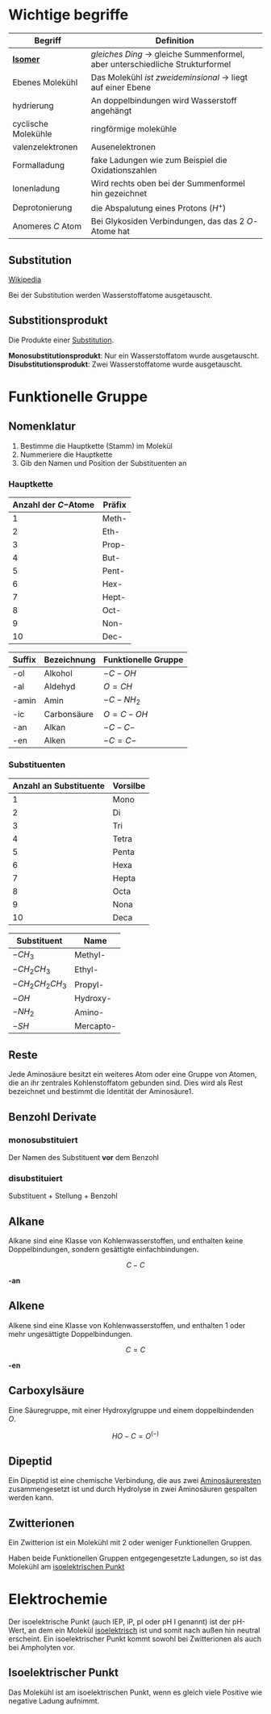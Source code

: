 # Wichtige begriffe

Begriff | Definition
---|---
[**Isomer**](https://en.wikipedia.org/wiki/Isomer) | *gleiches Ding* $\rightarrow$ gleiche Summenformel, aber unterschiedliche Strukturformel
Ebenes Molekühl | Das Molekühl *ist zweideminsional* $\rightarrow$ liegt auf einer Ebene
hydrierung | An doppelbindungen wird Wasserstoff angehängt
cyclische Molekühle | ringförmige molekühle
valenzelektronen | Ausenelektronen
Formalladung | fake Ladungen wie zum Beispiel die Oxidationszahlen
Ionenladung | Wird rechts oben bei der Summenformel hin gezeichnet
Deprotonierung | die Abspalutung eines Protons ($H^+$)
Anomeres $C$ Atom | Bei Glykosiden Verbindungen, das das 2 $O$- Atome hat

## Substitution

[Wikipedia](https://en.wikipedia.org/wiki/Substitution_reaction)

Bei der Substitution werden Wasserstoffatome ausgetauscht.

## Substitionsprodukt

Die Produkte einer [Substitution](#substitution).

**Monosubstitutionsprodukt**: Nur ein Wasserstoffatom wurde ausgetauscht.   
**Disubstitutionsprodukt**: Zwei Wasserstoffatome wurde ausgetauscht.



# Funktionelle Gruppe

## Nomenklatur

1. Bestimme die Hauptkette (Stamm) im Molekül
2. Nummeriere die Hauptkette
3. Gib den Namen und Position der Substituenten an

### Hauptkette



| Anzahl der $C-$Atome | Präfix |
| --- | --- |
| 1 | Meth- |
| 2 | Eth- |
| 3 | Prop- |
| 4 | But- |
| 5 | Pent- |
| 6 | Hex- |
| 7 | Hept- |
| 8 | Oct- |
| 9 | Non- |
| 10 | Dec- |


| Suffix | Bezeichnung | Funktionelle Gruppe |
| --- | --- | --- |
| -ol | Alkohol | $-C-OH$ |
| -al | Aldehyd | $O=CH$ |
| -amin | Amin    | $-C-NH_2$  |
| -ic  | Carbonsäure  | $O=C-OH$   |
| -an  | Alkan   | $-C-C-$    |
| -en  | Alken   | $-C=C-$    |



### Substituenten

| Anzahl an Substituente | Vorsilbe |
|--------|----------|
| 1      | Mono     |
| 2      | Di       |
| 3      | Tri      |
| 4      | Tetra    |
| 5      | Penta    |
| 6      | Hexa     |
| 7      | Hepta    |
| 8      | Octa     |
| 9      | Nona     |
|10      | Deca     |

Substituent | Name
---|---
$-CH_{3}$ |	Methyl-
$-CH_{2}CH_{3}$ |	Ethyl-
$-CH_{2}CH_{2}CH_{3}$ |Propyl-
$-OH$ |	Hydroxy-
$-NH_{2}$ |	Amino-
$-SH$ |	Mercapto-


## Reste

Jede Aminosäure besitzt ein weiteres Atom oder eine Gruppe von Atomen, die an ihr zentrales Kohlenstoffatom gebunden sind. Dies wird als Rest bezeichnet und bestimmt die Identität der Aminosäure1.

## Benzohl Derivate

### monosubstituiert

Der Namen des Substituent **vor** dem Benzohl

### disubstituiert

Substituent + Stellung + Benzohl

## Alkane

Alkane sind eine Klasse von Kohlenwasserstoffen, und enthalten keine Doppelbindungen, sondern gesättigte einfachbindungen.

$$C - C$$

**-an**

## Alkene

Alkene sind eine Klasse von Kohlenwasserstoffen, und enthalten 1 oder mehr ungesättigte Doppelbindungen.

$$C = C$$

**-en**


## Carboxylsäure

Eine Säuregruppe, mit einer Hydroxylgruppe und einem doppelbindenden $O$.

$$HO - C = O^{(-)}$$

## Dipeptid

Ein Dipeptid ist eine chemische Verbindung, die aus zwei [Aminosäureresten](#aminosäure) zusammengesetzt ist und durch Hydrolyse in zwei Aminosäuren gespalten werden kann.

## Zwitterionen

Ein Zwitterion ist ein Molekühl mit 2 oder weniger Funktionellen Gruppen.

Haben beide Funktionellen Gruppen entgegengesetzte Ladungen, so ist das Molekühl am [isoelektrischen Punkt](#isoelektrischer-punkt)

# Elektrochemie

Der isoelektrische Punkt (auch IEP, iP, pI oder pH I genannt) ist der pH-Wert, an dem ein Molekül [isoelektrisch](#isoelektrischer-punkt) ist und somit nach außen hin neutral erscheint. Ein isoelektrischer Punkt kommt sowohl bei Zwitterionen als auch bei Ampholyten vor.

## Isoelektrischer Punkt

Das Molekühl ist am isoelektrischen Punkt, wenn es gleich viele Positive wie negative Ladung aufnimmt.
